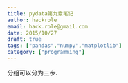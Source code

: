 ```yaml
---
title: pydata第九章笔记
author: hackrole
email: hack.role@gmail.com
date: 2015/10/27
draft: true
tags: ["pandas","numpy","matplotlib"]
category: ["programming"]
---
```





分组可以分为三步. 
